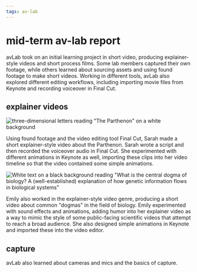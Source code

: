 ```yaml
---
tags: av-lab
---
```


# mid-term av-lab report
avLab took on an initial learning project in short video, producing explainer-style videos and short process films. Some lab members captured their own footage, while others learned about sourcing assets and using found footage to make short videos. Working in different tools, avLab also explored different editing workflows, including importing movie files from Keynote and recording voiceover in Final Cut.

## explainer videos

![three-dimensional letters reading "The Parthenon" on a white background](https://files.slack.com/files-pri/T0HTW3H0V-F047VACB410/screen_shot_2022-10-24_at_1.48.04_pm.png?pub_secret=8464f92158)

Using found footage and the video editing tool Final Cut, Sarah made a short explainer-style video about the Parthenon. Sarah wrote a script and then recorded the voiceover audio in Final Cut. She experimented with different animations in Keynote as well, importing these clips into her video timeline so that the video contained some simple animations.

![White text on a black background reading "What is the central dogma of biology? A (well-established) explanation of how genetic information flows in biological systems"](https://files.slack.com/files-pri/T0HTW3H0V-F047NN0QZRU/screen_shot_2022-10-24_at_1.49.30_pm.png?pub_secret=db1fd95bf6)

Emily also worked in the explainer-style video genre, producing a short video about common "dogmas" in the field of biology. Emily experimented with sound effects and animations, adding humor into her explainer video as a way to mimic the style of some public-facing scientific videos that attempt to reach a broad audience. She also designed simple animations in Keynote and imported these into the video editor. 

## capture

avLab also learned about cameras and mics and the basics of capture. 